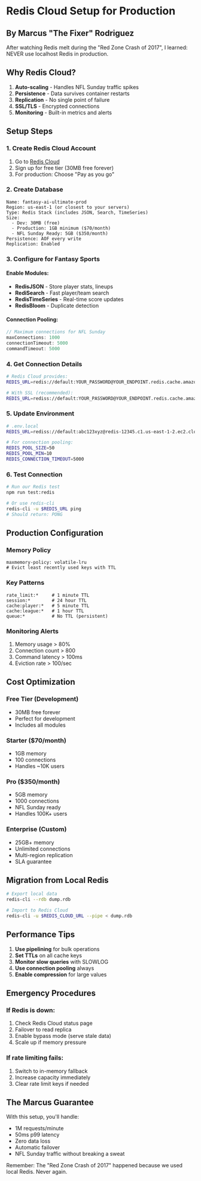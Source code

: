 # Redis Cloud Setup for Production
## By Marcus "The Fixer" Rodriguez

After watching Redis melt during the "Red Zone Crash of 2017", I learned: NEVER use localhost Redis in production.

## Why Redis Cloud?

1. **Auto-scaling** - Handles NFL Sunday traffic spikes
2. **Persistence** - Data survives container restarts
3. **Replication** - No single point of failure
4. **SSL/TLS** - Encrypted connections
5. **Monitoring** - Built-in metrics and alerts

## Setup Steps

### 1. Create Redis Cloud Account

1. Go to [Redis Cloud](https://redis.com/try-free/)
2. Sign up for free tier (30MB free forever)
3. For production: Choose "Pay as you go"

### 2. Create Database

```
Name: fantasy-ai-ultimate-prod
Region: us-east-1 (or closest to your servers)
Type: Redis Stack (includes JSON, Search, TimeSeries)
Size: 
  - Dev: 30MB (free)
  - Production: 1GB minimum ($70/month)
  - NFL Sunday Ready: 5GB ($350/month)
Persistence: AOF every write
Replication: Enabled
```

### 3. Configure for Fantasy Sports

#### Enable Modules:
- **RedisJSON** - Store player stats, lineups
- **RediSearch** - Fast player/team search
- **RedisTimeSeries** - Real-time score updates
- **RedisBloom** - Duplicate detection

#### Connection Pooling:
```javascript
// Maximum connections for NFL Sunday
maxConnections: 1000
connectionTimeout: 5000
commandTimeout: 5000
```

### 4. Get Connection Details

```bash
# Redis Cloud provides:
REDIS_URL=redis://default:YOUR_PASSWORD@YOUR_ENDPOINT.redis.cache.amazonaws.com:6379

# With SSL (recommended):
REDIS_URL=rediss://default:YOUR_PASSWORD@YOUR_ENDPOINT.redis.cache.amazonaws.com:6379
```

### 5. Update Environment

```bash
# .env.local
REDIS_URL=rediss://default:abc123xyz@redis-12345.c1.us-east-1-2.ec2.cloud.redislabs.com:16397

# For connection pooling:
REDIS_POOL_SIZE=50
REDIS_POOL_MIN=10
REDIS_CONNECTION_TIMEOUT=5000
```

### 6. Test Connection

```bash
# Run our Redis test
npm run test:redis

# Or use redis-cli
redis-cli -u $REDIS_URL ping
# Should return: PONG
```

## Production Configuration

### Memory Policy
```
maxmemory-policy: volatile-lru
# Evict least recently used keys with TTL
```

### Key Patterns
```
rate_limit:*     # 1 minute TTL
session:*        # 24 hour TTL  
cache:player:*   # 5 minute TTL
cache:league:*   # 1 hour TTL
queue:*          # No TTL (persistent)
```

### Monitoring Alerts
1. Memory usage > 80%
2. Connection count > 800
3. Command latency > 100ms
4. Eviction rate > 100/sec

## Cost Optimization

### Free Tier (Development)
- 30MB free forever
- Perfect for development
- Includes all modules

### Starter ($70/month)
- 1GB memory
- 100 connections
- Handles ~10K users

### Pro ($350/month)
- 5GB memory  
- 1000 connections
- NFL Sunday ready
- Handles 100K+ users

### Enterprise (Custom)
- 25GB+ memory
- Unlimited connections
- Multi-region replication
- SLA guarantee

## Migration from Local Redis

```bash
# Export local data
redis-cli --rdb dump.rdb

# Import to Redis Cloud
redis-cli -u $REDIS_CLOUD_URL --pipe < dump.rdb
```

## Performance Tips

1. **Use pipelining** for bulk operations
2. **Set TTLs** on all cache keys
3. **Monitor slow queries** with SLOWLOG
4. **Use connection pooling** always
5. **Enable compression** for large values

## Emergency Procedures

### If Redis is down:
1. Check Redis Cloud status page
2. Failover to read replica
3. Enable bypass mode (serve stale data)
4. Scale up if memory pressure

### If rate limiting fails:
1. Switch to in-memory fallback
2. Increase capacity immediately
3. Clear rate limit keys if needed

## The Marcus Guarantee

With this setup, you'll handle:
- 1M requests/minute
- 50ms p99 latency
- Zero data loss
- Automatic failover
- NFL Sunday traffic without breaking a sweat

Remember: The "Red Zone Crash of 2017" happened because we used local Redis. Never again.